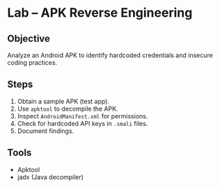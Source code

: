 # Lab – APK Reverse Engineering

## Objective
Analyze an Android APK to identify hardcoded credentials and insecure coding practices.

## Steps
1. Obtain a sample APK (test app).  
2. Use `apktool` to decompile the APK.  
3. Inspect `AndroidManifest.xml` for permissions.  
4. Check for hardcoded API keys in `.smali` files.  
5. Document findings.  

## Tools
- Apktool  
- jadx (Java decompiler)  
